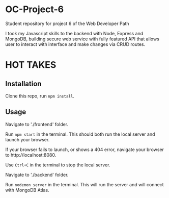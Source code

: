 # OC-Project-6
Student repository for project 6 of the Web Developer Path

I took my Javascript skills to the backend with Node, Express and MongoDB, building secure web service with fully featured API that allows user to interact with interface and make changes via CRUD routes.


# HOT TAKES #

## Installation ##
Clone this repo, run `npm install`.

## Usage ##

Navigate to './frontend' folder.

Run `npm start` in the terminal. This should both run the local server and launch your browser.

If your browser fails to launch, or shows a 404 error, navigate your browser to http://localhost:8080.

Use `Ctrl+C` in the terminal to stop the local server.

Navigate to './backend' folder.

Run `nodemon server` in the terminal. This will run the server and will connect with MongoDB Atlas.
